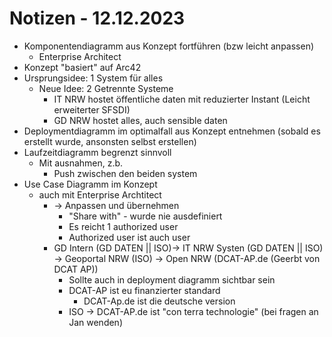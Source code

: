 # Notizen - 12.12.2023
- Komponentendiagramm aus Konzept fortführen (bzw leicht anpassen) 
  - Enterprise Architect
- Konzept "basiert" auf Arc42
- Ursprungsidee: 1 System für alles
  - Neue Idee: 2 Getrennte Systeme
    - IT NRW hostet öffentliche daten mit reduzierter Instant (Leicht erweiterter SFSDI)
    - GD NRW hostet alles, auch sensible daten
- Deploymentdiagramm im optimalfall aus Konzept entnehmen (sobald es erstellt wurde, ansonsten selbst erstellen) 
- Laufzeitdiagramm begrenzt sinnvoll 
  - Mit ausnahmen, z.b.
    - Push zwischen den beiden system
- Use Case Diagramm im Konzept 
  - auch mit Enterprise Archtitect
    - -> Anpassen und übernehmen 
      - "Share with" - wurde nie ausdefiniert
      - Es reicht 1 authorized user
      - Authorized user ist auch user
    - GD Intern (GD DATEN || ISO)-> IT NRW Systen (GD DATEN || ISO) -> Geoportal NRW (ISO) -> Open NRW (DCAT-AP.de (Geerbt von DCAT AP))
      - Sollte auch in deployment diagramm sichtbar sein
      - DCAT-AP ist eu finanzierter standard
        - DCAT-Ap.de ist die deutsche version
      - ISO -> DCAT-AP.de ist "con terra technologie" (bei fragen an Jan wenden)
  